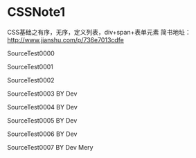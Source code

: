 ﻿# CSSNote1
CSS基础之有序，无序，定义列表，div+span+表单元素
简书地址：http://www.jianshu.com/p/736e7013cdfe


SourceTest0000

SourceTest0001 

SourceTest0002

SourceTest0003 BY Dev

SourceTest0004 BY Dev

SourceTest0005 BY Dev

SourceTest0006 BY Dev

SourceTest0007 BY Dev  Mery